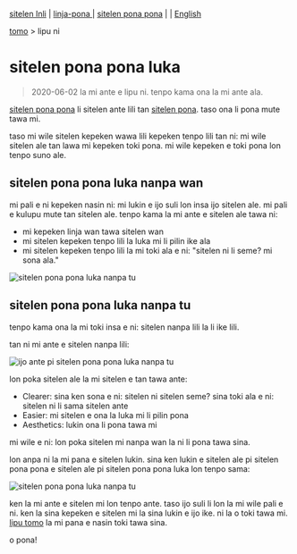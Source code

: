 [sitelen Inli](https://joelthomastr.github.io/tokipona/sitelen-pona-pona-luka_si) | [<span class="lp">linja-pona </span>](https://joelthomastr.github.io/tokipona/sitelen-pona-pona-luka_lp) | [<span class="spp">sitelen pona pona</span>](https://joelthomastr.github.io/tokipona/sitelen-pona-pona-luka_spp) | [<i class="twa twa-framed-picture"></i><i class="twa twa-red-heart"></i>](https://joelthomastr.github.io/tokipona/sitelen-pona-pona-luka_se) | [English](https://joelthomastr.github.io/tokipona/sitelen-pona-pona-luka_en)

[<span class="spp">tomo</span>](https://joelthomastr.github.io/tokipona/READMEspp) > <span class="spp">lipu ni</span>

# <span class="spp">sitelen pona pona luka</span>

> 2020-06-02 <span class="spp">la mi ante e lipu ni. tenpo kama ona la mi ante ala.</span>

[<span class="spp">sitelen pona pona</span>](https://jackhumbert.github.io/sitelen-pona-pona</span>/) <span class="spp">li sitelen ante lili tan</span> [<span class="spp">sitelen pona</span>](http://tokipona.net/tp/janpije/hieroglyphs.php). <span class="spp">taso ona li pona mute tawa mi.</span>

<span class="spp">taso mi wile sitelen kepeken wawa lili kepeken tenpo lili tan ni: mi wile sitelen ale tan lawa mi kepeken toki pona. mi wile kepeken e toki pona lon tenpo suno ale.</span>

## <span class="spp">sitelen pona pona luka nanpa wan</span>

<span class="spp">mi pali e ni kepeken nasin ni: mi lukin e ijo suli lon insa ijo sitelen ale. mi pali e kulupu mute tan sitelen ale. tenpo kama la mi ante e sitelen ale tawa ni:</span>
- <span class="spp">mi kepeken linja wan tawa sitelen wan</span>
- <span class="spp">mi sitelen kepeken tenpo lili la luka mi li pilin ike ala</span>
- <span class="spp">mi sitelen kepeken tenpo lili la mi toki ala e ni: "sitelen ni li seme? mi sona ala."</span>

![<span class="spp">sitelen pona pona luka nanpa tu</span>](https://joelthomastr.github.io/tokipona/sppl-v1.png)

## <span class="spp">sitelen pona pona luka nanpa tu</span>

<span class="spp">tenpo kama ona la mi toki insa e ni: sitelen nanpa lili la li ike lili.</span>

<span class="spp">tan ni mi ante e sitelen nanpa lili:</span>

![<span class="spp">ijo ante pi sitelen pona pona luka nanpa tu</span>](https://joelthomastr.github.io/tokipona/sppl-v2-differences.png)

<span class="spp">lon poka sitelen ale la mi sitelen e tan tawa ante:</span>
- Clearer: <span class="spp">sina ken sona e ni: sitelen ni sitelen seme? sina toki ala e ni: sitelen ni li sama sitelen ante</span>
- Easier: <span class="spp">mi sitelen e ona la luka mi li pilin pona</span>
- Aesthetics: <span class="spp">lukin ona li pona tawa mi</span>

<span class="spp">mi wile e ni: lon poka sitelen mi nanpa wan la ni li pona tawa sina.</span>

<span class="spp">lon anpa ni la mi pana e sitelen lukin. sina ken lukin e sitelen ale pi sitelen pona pona e sitelen ale pi sitelen pona pona luka lon tenpo sama:</span>

![<span class="spp">sitelen pona pona luka nanpa tu</span>](https://joelthomastr.github.io/tokipona/sppl-v2-basic.jpg)

<span class="spp">ken la mi ante e sitelen mi lon tenpo ante. taso ijo suli li lon la mi wile pali e ni. ken la sina kepeken e sitelen mi la sina lukin e ijo ike. ni la o toki tawa mi.</span> [<span class="spp">lipu tomo</span>](https://joelthomastr.github.io/tokipona/READMEspp) <span class="spp">la mi pana e nasin toki tawa sina.</span>

<span class="spp">o pona!</span>

<!-- LikeBtn.com BEGIN -->
<span class="likebtn-wrapper" data-theme="gray" data-i18n_like="pona" data-identifier="sitelen-pona-pona-luka_spp" data-share_size="large" data-i18n_dislike="ni li ike tawa mi" data-i18n_like_tooltip="lipu ni li pona tawa mi" data-i18n_dislike_tooltip="lipu ni li ike tawa mi" data-i18n_unlike_tooltip="lipu ni li pona ala tawa mi" data-i18n_undislike_tooltip="lipu ni li ike ala tawa mi" data-i18n_share_text="o pana e lipu ni tawa jan ante!" data-i18n_popup_close="o weka" data-i18n_popup_text="o pona!"></span>
<script>(function(d,e,s){if(d.getElementById("likebtn_wjs"))return;a=d.createElement(e);m=d.getElementsByTagName(e)[0];a.async=1;a.id="likebtn_wjs";a.src=s;m.parentNode.insertBefore(a, m)})(document,"script","//w.likebtn.com/js/w/widget.js");</script>
<!-- LikeBtn.com END -->

